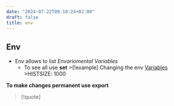 ```yaml
---
date: "2024-07-22T09:10:24+02:00"
draft: false
title: env
---
```


## Env

-   Env allows to list *Envariomental Variables*
    -   To see all use **set** >\[!example\] Changing the env
        [Variables](/Notes/posts/scriptss/Variables) >HISTSIZE: 1000

**To make changes permanent use export**

> \[!quote\]
